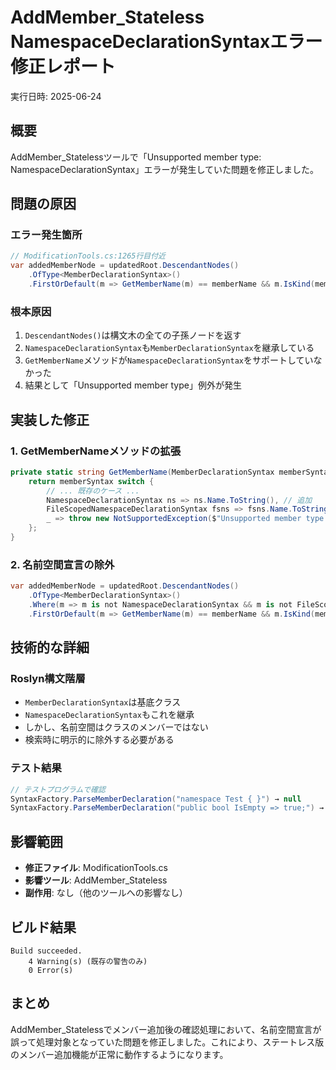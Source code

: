 # AddMember_Stateless NamespaceDeclarationSyntaxエラー修正レポート

実行日時: 2025-06-24

## 概要

AddMember_Statelessツールで「Unsupported member type: NamespaceDeclarationSyntax」エラーが発生していた問題を修正しました。

## 問題の原因

### エラー発生箇所
```csharp
// ModificationTools.cs:1265行目付近
var addedMemberNode = updatedRoot.DescendantNodes()
    .OfType<MemberDeclarationSyntax>()
    .FirstOrDefault(m => GetMemberName(m) == memberName && m.IsKind(memberSyntax.Kind()));
```

### 根本原因
1. `DescendantNodes()`は構文木の全ての子孫ノードを返す
2. `NamespaceDeclarationSyntax`も`MemberDeclarationSyntax`を継承している
3. `GetMemberName`メソッドが`NamespaceDeclarationSyntax`をサポートしていなかった
4. 結果として「Unsupported member type」例外が発生

## 実装した修正

### 1. GetMemberNameメソッドの拡張
```csharp
private static string GetMemberName(MemberDeclarationSyntax memberSyntax) {
    return memberSyntax switch {
        // ... 既存のケース ...
        NamespaceDeclarationSyntax ns => ns.Name.ToString(), // 追加
        FileScopedNamespaceDeclarationSyntax fsns => fsns.Name.ToString(), // 追加
        _ => throw new NotSupportedException($"Unsupported member type: {memberSyntax.GetType().Name}")
    };
}
```

### 2. 名前空間宣言の除外
```csharp
var addedMemberNode = updatedRoot.DescendantNodes()
    .OfType<MemberDeclarationSyntax>()
    .Where(m => m is not NamespaceDeclarationSyntax && m is not FileScopedNamespaceDeclarationSyntax)
    .FirstOrDefault(m => GetMemberName(m) == memberName && m.IsKind(memberSyntax.Kind()));
```

## 技術的な詳細

### Roslyn構文階層
- `MemberDeclarationSyntax`は基底クラス
- `NamespaceDeclarationSyntax`もこれを継承
- しかし、名前空間はクラスのメンバーではない
- 検索時に明示的に除外する必要がある

### テスト結果
```csharp
// テストプログラムで確認
SyntaxFactory.ParseMemberDeclaration("namespace Test { }") → null
SyntaxFactory.ParseMemberDeclaration("public bool IsEmpty => true;") → PropertyDeclarationSyntax
```

## 影響範囲

- **修正ファイル**: ModificationTools.cs
- **影響ツール**: AddMember_Stateless
- **副作用**: なし（他のツールへの影響なし）

## ビルド結果

```
Build succeeded.
    4 Warning(s) (既存の警告のみ)
    0 Error(s)
```

## まとめ

AddMember_Statelessでメンバー追加後の確認処理において、名前空間宣言が誤って処理対象となっていた問題を修正しました。これにより、ステートレス版のメンバー追加機能が正常に動作するようになります。